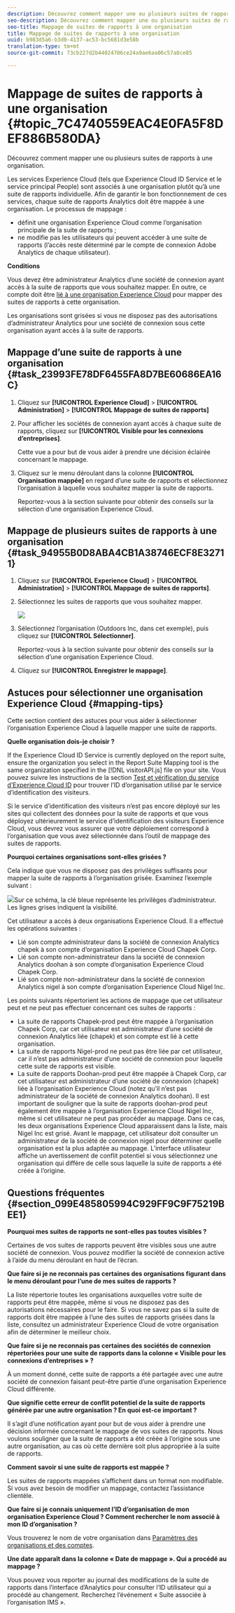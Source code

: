 ```yaml
---
description: Découvrez comment mapper une ou plusieurs suites de rapports à une organisation.
seo-description: Découvrez comment mapper une ou plusieurs suites de rapports à une organisation.
seo-title: Mappage de suites de rapports à une organisation
title: Mappage de suites de rapports à une organisation
uuid: b983d5a6-b3d0-4137-ac53-bc5681d3e58b
translation-type: tm+mt
source-git-commit: 73cb227d2b44024706ce24a9ae6aa06c57a8ce85

---
```



# Mappage de suites de rapports à une organisation {#topic_7C4740559EAC4E0FA5F8DEF886B580DA}

Découvrez comment mapper une ou plusieurs suites de rapports à une organisation.

Les services Experience Cloud (tels que Experience Cloud ID Service et le service principal People) sont associés à une organisation plutôt qu’à une suite de rapports individuelle. Afin de garantir le bon fonctionnement de ces services, chaque suite de rapports Analytics doit être mappée à une organisation. Le processus de mappage :

* définit une organisation Experience Cloud comme l’organisation principale de la suite de rapports ;
* ne modifie pas les utilisateurs qui peuvent accéder à une suite de rapports (l’accès reste déterminé par le compte de connexion Adobe Analytics de chaque utilisateur).

**Conditions**

Vous devez être administrateur Analytics d’une société de connexion ayant accès à la suite de rapports que vous souhaitez mapper. En outre, ce compte doit être [lié à une organisation Experience Cloud](../admin-getting-started/organizations.md#topic_C31CB834F109465A82ED57FF0563B3F1) pour mapper des suites de rapports à cette organisation.

Les organisations sont grisées si vous ne disposez pas des autorisations d’administrateur Analytics pour une société de connexion sous cette organisation ayant accès à la suite de rapports.

## Mappage d’une suite de rapports à une organisation {#task_23993FE78DF6455FA8D7BE60686EA16C}

1. Cliquez sur **[!UICONTROL Experience Cloud]** > **[!UICONTROL Administration]** > **[!UICONTROL Mappage de suites de rapports]**

1. Pour afficher les sociétés de connexion ayant accès à chaque suite de rapports, cliquez sur **[!UICONTROL Visible pour les connexions d’entreprises]**.

   Cette vue a pour but de vous aider à prendre une décision éclairée concernant le mappage.

1. Cliquez sur le menu déroulant dans la colonne **[!UICONTROL Organisation mappée]** en regard d’une suite de rapports et sélectionnez l’organisation à laquelle vous souhaitez mapper la suite de rapports.

   Reportez-vous à la section suivante pour obtenir des conseils sur la sélection d’une organisation Experience Cloud.

## Mappage de plusieurs suites de rapports à une organisation {#task_94955B0D8ABA4CB1A38746ECF8E32711}

1. Cliquez sur **[!UICONTROL Experience Cloud]** > **[!UICONTROL Administration]** > **[!UICONTROL Mappage de suites de rapports]**.

1. Sélectionnez les suites de rapports que vous souhaitez mapper.

   ![](assets/rs-mapping-multiple.png)

1. Sélectionnez l’organisation (Outdoors Inc, dans cet exemple), puis cliquez sur **[!UICONTROL Sélectionner]**.

   Reportez-vous à la section suivante pour obtenir des conseils sur la sélection d’une organisation Experience Cloud.

1. Cliquez sur **[!UICONTROL Enregistrer le mappage]**.

## Astuces pour sélectionner une organisation Experience Cloud {#mapping-tips}

Cette section contient des astuces pour vous aider à sélectionner l’organisation Experience Cloud à laquelle mapper une suite de rapports.

**Quelle organisation dois-je choisir ?**

If the Experience Cloud ID Service is currently deployed on the report suite, ensure the organization you select in the Report Suite Mapping tool is the same organization specified in the [!DNL visitorAPI.js] file on your site. Vous pouvez suivre les instructions de la section [Test et vérification du service d’Experience Cloud ID](https://docs.adobe.com/content/help/en/id-service/using/implementation-guides/test-verify.html) pour trouver l’ID d’organisation utilisé par le service d’identification des visiteurs.

Si le service d’identification des visiteurs n’est pas encore déployé sur les sites qui collectent des données pour la suite de rapports et que vous déployez ultérieurement le service d’identification des visiteurs Experience Cloud, vous devrez vous assurer que votre déploiement correspond à l’organisation que vous avez sélectionnée dans l’outil de mappage des suites de rapports.

**Pourquoi certaines organisations sont-elles grisées ?**

Cela indique que vous ne disposez pas des privilèges suffisants pour mapper la suite de rapports à l’organisation grisée. Examinez l’exemple suivant :

![](assets/rs-mapping.png)Sur ce schéma, la clé bleue représente les privilèges d’administrateur. Les lignes grises indiquent la visibilité.

Cet utilisateur a accès à deux organisations Experience Cloud. Il a effectué les opérations suivantes :

* Lié son compte administrateur dans la société de connexion Analytics chapek à son compte d’organisation Experience Cloud Chapek Corp.
* Lié son compte non-administrateur dans la société de connexion Analytics doohan à son compte d’organisation Experience Cloud Chapek Corp.
* Lié son compte non-administrateur dans la société de connexion Analytics nigel à son compte d’organisation Experience Cloud Nigel Inc.

Les points suivants répertorient les actions de mappage que cet utilisateur peut et ne peut pas effectuer concernant ces suites de rapports :

* La suite de rapports Chapek-prod peut être mappée à l’organisation Chapek Corp, car cet utilisateur est administrateur d’une société de connexion Analytics liée (chapek) et son compte est lié à cette organisation.
* La suite de rapports Nigel-prod ne peut pas être liée par cet utilisateur, car il n’est pas administrateur d’une société de connexion pour laquelle cette suite de rapports est visible.
* La suite de rapports Doohan-prod peut être mappée à Chapek Corp, car cet utilisateur est administrateur d’une société de connexion (chapek) liée à l’organisation Experience Cloud (notez qu’il n’est pas administrateur de la société de connexion Analytics doohan). Il est important de souligner que la suite de rapports doohan-prod peut également être mappée à l’organisation Experience Cloud Nigel Inc, même si cet utilisateur ne peut pas procéder au mappage. Dans ce cas, les deux organisations Experience Cloud apparaissent dans la liste, mais Nigel Inc est grisé. Avant le mappage, cet utilisateur doit consulter un administrateur de la société de connexion nigel pour déterminer quelle organisation est la plus adaptée au mappage. L’interface utilisateur affiche un avertissement de conflit potentiel si vous sélectionnez une organisation qui diffère de celle sous laquelle la suite de rapports a été créée à l’origine.

## Questions fréquentes {#section_099E485805994C929FF9C9F75219BEE1}

**Pourquoi mes suites de rapports ne sont-elles pas toutes visibles ?**

Certaines de vos suites de rapports peuvent être visibles sous une autre société de connexion. Vous pouvez modifier la société de connexion active à l’aide du menu déroulant en haut de l’écran.

**Que faire si je ne reconnais pas certaines des organisations figurant dans le menu déroulant pour l’une de mes suites de rapports ?**

La liste répertorie toutes les organisations auxquelles votre suite de rapports peut être mappée, même si vous ne disposez pas des autorisations nécessaires pour le faire. Si vous ne savez pas si la suite de rapports doit être mappée à l’une des suites de rapports grisées dans la liste, consultez un administrateur Experience Cloud de votre organisation afin de déterminer le meilleur choix.

**Que faire si je ne reconnais pas certaines des sociétés de connexion répertoriées pour une suite de rapports dans la colonne « Visible pour les connexions d’entreprises » ?**

À un moment donné, cette suite de rapports a été partagée avec une autre société de connexion faisant peut-être partie d’une organisation Experience Cloud différente.

**Que signifie cette erreur de conflit potentiel de la suite de rapports générée par une autre organisation ? En quoi est-ce important ?**

Il s’agit d’une notification ayant pour but de vous aider à prendre une décision informée concernant le mappage de vos suites de rapports. Nous voulons souligner que la suite de rapports a été créée à l’origine sous une autre organisation, au cas où cette dernière soit plus appropriée à la suite de rapports.

**Comment savoir si une suite de rapports est mappée ?**

Les suites de rapports mappées s’affichent dans un format non modifiable. Si vous avez besoin de modifier un mappage, contactez l’assistance clientèle.

**Que faire si je connais uniquement l’ID d’organisation de mon organisation Experience Cloud ? Comment rechercher le nom associé à mon ID d’organisation ?**

Vous trouverez le nom de votre organisation dans [Paramètres des organisations et des comptes](https://docs.adobe.com/content/help/en/core-services/interface/manage-users-and-products/organizations.html).

**Une date apparaît dans la colonne « Date de mappage ». Qui a procédé au mappage ?**

Vous pouvez vous reporter au journal des modifications de la suite de rapports dans l’interface d’Analytics pour consulter l’ID utilisateur qui a procédé au changement. Recherchez l’événement « Suite associée à l’organisation IMS ».
